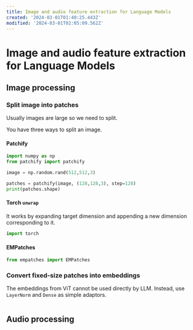 ```yaml
---
title: Image and audio feature extraction for Language Models
created: '2024-03-01T01:40:25.443Z'
modified: '2024-03-01T02:05:09.562Z'
---
```


# Image and audio feature extraction for Language Models

## Image processing

### Split image into patches

Usually images are large so we need to split.

You have three ways to split an image.

#### Patchify

```python
import numpy as np
from patchify import patchify

image = np.random.rand(512,512,3)

patches = patchify(image, (128,128,3), step=128)
print(patches.shape)
```

#### Torch `unwrap`

It works by expanding target dimension and appending a new dimension corresponding to it.

```python
import torch
```


#### EMPatches

```python
from empatches import EMPatches
```

### Convert fixed-size patches into embeddings

The embeddings from ViT cannot be used directly by LLM. Instead, use `LayerNorm` and `Dense` as simple adaptors.

```python


```

## Audio processing

